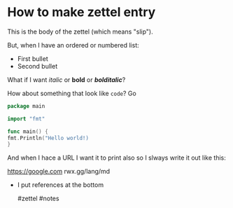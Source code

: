 # How to make zettel entry

This is the body of the zettel (which means "slip").

But, when I have an ordered or numbered list:

* First bullet
* Second bullet

What if I want *italic* or **bold** or ***bolditalic***?

How about something that look like `code`?
Go
```go
package main

import "fmt"

func main() {
fmt.Println("Hello world!)
}
```

And when I hace a URL I want it to print also so I slways write it out like this:

https://google.com rwx.gg/lang/md

* I put references at the bottom

    #zettel #notes
